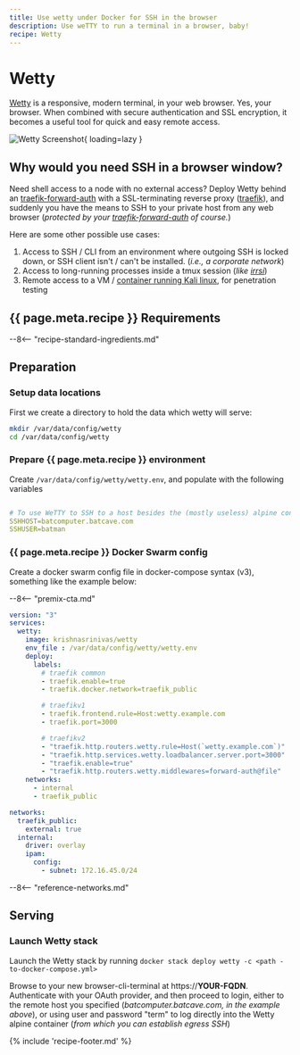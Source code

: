 ```yaml
---
title: Use wetty under Docker for SSH in the browser
description: Use weTTY to run a terminal in a browser, baby!
recipe: Wetty
---
```


# Wetty

[Wetty](https://github.com/krishnasrinivas/wetty) is a responsive, modern terminal, in your web browser. Yes, your browser. When combined with secure authentication and SSL encryption, it becomes a useful tool for quick and easy remote access.

![Wetty Screenshot](../images/wetty.png){ loading=lazy }

## Why would you need SSH in a browser window?

Need shell access to a node with no external access? Deploy Wetty behind an [traefik-forward-auth](/docker-swarm/traefik-forward-auth/) with a SSL-terminating reverse proxy ([traefik](/docker-swarm/traefik/)), and suddenly you have the means to SSH to your private host from any web browser (_protected by your [traefik-forward-auth](/docker-swarm/traefik-forward-auth/) of course._)

Here are some other possible use cases:

1. Access to SSH / CLI from an environment where outgoing SSH is locked down, or SSH client isn't / can't be installed. (_i.e., a corporate network_)
2. Access to long-running processes inside a tmux session (_like [irrsi](https://irssi.org/)_)
3. Remote access to a VM / [container running Kali linux](https://gitlab.com/kalilinux/build-scripts/kali-docker), for penetration testing

## {{ page.meta.recipe }} Requirements

--8<-- "recipe-standard-ingredients.md"

## Preparation

### Setup data locations

First we create a directory to hold the data which wetty will serve:

```bash
mkdir /var/data/config/wetty
cd /var/data/config/wetty
```

### Prepare {{ page.meta.recipe }} environment

Create `/var/data/config/wetty/wetty.env`, and populate with the following variables

```yaml

# To use WeTTY to SSH to a host besides the (mostly useless) alpine container it comes with
SSHHOST=batcomputer.batcave.com
SSHUSER=batman

```

### {{ page.meta.recipe }} Docker Swarm config

Create a docker swarm config file in docker-compose syntax (v3), something like the example below:

--8<-- "premix-cta.md"

```yaml
version: "3"
services:
  wetty:
    image: krishnasrinivas/wetty
    env_file : /var/data/config/wetty/wetty.env
    deploy:
      labels:
        # traefik common
        - traefik.enable=true
        - traefik.docker.network=traefik_public

        # traefikv1
        - traefik.frontend.rule=Host:wetty.example.com
        - traefik.port=3000

        # traefikv2
        - "traefik.http.routers.wetty.rule=Host(`wetty.example.com`)"
        - "traefik.http.services.wetty.loadbalancer.server.port=3000"
        - "traefik.enable=true"
        - "traefik.http.routers.wetty.middlewares=forward-auth@file"
    networks:
      - internal
      - traefik_public

networks:
  traefik_public:
    external: true
  internal:
    driver: overlay
    ipam:
      config:
        - subnet: 172.16.45.0/24
```

--8<-- "reference-networks.md"

## Serving

### Launch Wetty stack

Launch the Wetty stack by running ```docker stack deploy wetty -c <path -to-docker-compose.yml>```

Browse to your new browser-cli-terminal at https://**YOUR-FQDN**. Authenticate with your OAuth provider, and then proceed to login, either to the remote host you specified (_batcomputer.batcave.com, in the example above_), or using user and password "term" to log directly into the Wetty alpine container (_from which you can establish egress SSH_)

[^1]: You could set SSHHOST to the IP of the "docker0" interface on your host, which is normally 172.17.0.1. (_Or run ```/sbin/ip route|awk '/default/ { print $3 }'``` in the container_) This would then provide you the ability to remote-manage your swarm with only web access to Wetty.

[^2]: The inclusion of Wetty was due to the efforts of @gpulido in our [Discord server](http://chat.funkypenguin.co.nz). Thanks Gabriel!

{% include 'recipe-footer.md' %}
